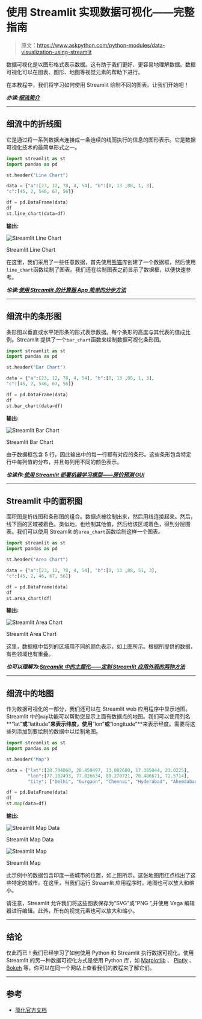 # 使用 Streamlit 实现数据可视化——完整指南

> 原文：<https://www.askpython.com/python-modules/data-visualization-using-streamlit>

数据可视化是以图形格式表示数据。这有助于我们更好、更容易地理解数据。数据可视化可以在图表、图形、地图等视觉元素的帮助下进行。

在本教程中，我们将学习如何使用 Streamlit 绘制不同的图表。让我们开始吧！

***亦读:[细流简介](https://www.askpython.com/python-modules/introduction-to-streamlit)***

* * *

## 细流中的折线图

它是通过将一系列数据点连接成一条连续的线而执行的信息的图形表示。它是数据可视化技术的最简单形式之一。

```py
import streamlit as st
import pandas as pd

st.header("Line Chart")

data = {"a":[23, 12, 78, 4, 54], "b":[0, 13 ,88, 1, 3], 
"c":[45, 2, 546, 67, 56]}

df = pd.DataFrame(data)
df
st.line_chart(data=df)

```

**输出:**

![Streamlit Line Chart](img/13c6f945e60ce79f7b6e676e02010548.png)

Streamlit Line Chart

在这里，我们采用了一些任意数据，首先使用[熊猫](https://www.askpython.com/python-modules/pandas)库创建了一个数据框，然后使用`line_chart`函数绘制了图表。我们还在绘制图表之前显示了数据框，以便快速参考。

***也读:[使用 Streamlit 的计算器 App 简单的分步方法](https://www.askpython.com/python-modules/calculator-app-using-streamlit)***

* * *

## 细流中的条形图

条形图以垂直或水平矩形条的形式表示数据。每个条形的高度与其代表的值成比例。Streamlit 提供了一个`bar_chart`函数来绘制数据可视化条形图。

```py
import streamlit as st
import pandas as pd

st.header("Bar Chart")

data = {"a":[23, 12, 78, 4, 54], "b":[0, 13 ,88, 1, 3], 
"c":[45, 2, 546, 67, 56]}

df = pd.DataFrame(data)
df
st.bar_chart(data=df)

```

**输出:**

![Streamlit Bar Chart](img/1c244fbde3d99f517ea7edf846c07b87.png)

Streamlit Bar Chart

由于数据框包含 5 行，因此输出中的每一行都有对应的条形。这些条形包含特定行中每列值的分布，并且每列用不同的颜色表示。

***也读作:[使用 Streamlit 部署机器学习模型——房价预测 GUI](https://www.askpython.com/python-modules/machine-learning-model-streamlit-house-price-prediction-gui)***

* * *

## Streamlit 中的面积图

面积图是折线图和条形图的组合。数据点被绘制出来，然后用线连接起来。然后，线下面的区域被着色。类似地，也绘制其他值，然后给该区域着色，得到分层图表。我们可以使用 Streamlit 的`area_chart`函数绘制这样一个图表。

```py
import streamlit as st
import pandas as pd

st.header("Area Chart")

data = {"a":[23, 12, 78, 4, 54], "b":[0, 13 ,88, 51, 3], 
"c":[45, 2, 46, 67, 56]}

df = pd.DataFrame(data)
df
st.area_chart(df)

```

**输出:**

![Streamlit Area Chart](img/48da182e3b2f08518448d6f79feaa485.png)

Streamlit Area Chart

这里，数据框中每列的区域用不同的颜色表示，如上图所示。根据所提供的数据，有些领域也有重叠。

***也可以理解为:[Streamlit 中的主题化——定制 Streamlit 应用外观的两种方法](https://www.askpython.com/python-modules/streamlit-theming)***

* * *

## 细流中的地图

作为数据可视化的一部分，我们还可以在 Streamlit web 应用程序中显示地图。Streamlit 中的`map`功能可以帮助您显示上面有数据点的地图。我们可以使用列名**“lat”**或**“latitude”**来表示纬度，使用**“lon”**或**“longitude”**来表示经度。需要将这些列添加到要绘制的数据中以绘制地图。

```py
import streamlit as st
import pandas as pd

st.header("Map")

data = {"lat":[28.704060, 28.459497, 13.082680, 17.385044, 23.0225],
        "lon":[77.102493, 77.026634, 80.270721, 78.486671, 72.5714],
        "City": ["Delhi", "Gurgaon", "Chennai", "Hyderabad", "Ahemdabad"]}

df = pd.DataFrame(data)
df
st.map(data=df)

```

**输出:**

![Streamlit Map Data](img/be5b760d4616da3022b9e9dada452a80.png)

Streamlit Map Data

![Streamlit Map](img/56252041420c7c94680f3c38343df6dd.png)

Streamlit Map

此示例中的数据包含印度一些城市的位置，如上图所示。这张地图用红点标出了这些特定的城市。在这里，当我们运行 Streamlit 应用程序时，地图也可以放大和缩小。

请注意，Streamlit 允许我们将这些图表保存为“SVG”或“PNG ”,并使用 Vega 编辑器进行编辑。此外，所有的视觉元素也可以放大和缩小。

* * *

## 结论

仅此而已！我们已经学习了如何使用 Python 和 Streamlit 执行数据可视化。使用 Streamlit 的另一种数据可视化方式是使用 Python 库，如 [Matplotlib](https://www.askpython.com/python-modules/matplotlib) 、 [Plotly](https://www.askpython.com/python-modules/python-plotly-tutorial) 、 [Bokeh](https://www.askpython.com/python-modules/data-visualization-using-python-bokeh) 等。你可以在同一个网站上查看我们的教程来了解它们。

* * *

## 参考

*   [简化官方文档](https://docs.streamlit.io/library/api-reference/charts)